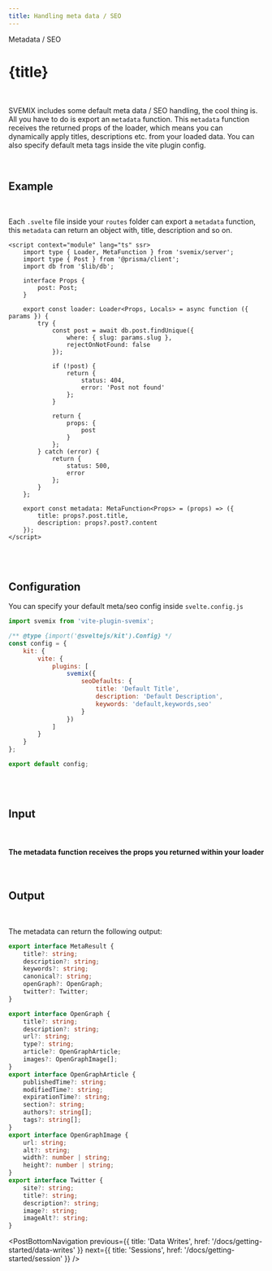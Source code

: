 ```yaml
---
title: Handling meta data / SEO
---
```


<script>
	import PostBottomNavigation from "../../../components/PostBottomNavigation.svelte";
</script>

<p class="mb-4 leading-6 font-semibold text-sky-300">Metadata / SEO</p>

# {title}

<br>

SVEMIX includes some default meta data / SEO handling, the cool thing is. All you have to do is export an `metadata` function. This `metadata` function receives the returned props of the loader, which means you can dynamically apply titles, descriptions etc. from your loaded data. You can also specify default meta tags inside the vite plugin config.

<br>

<h2 id="example">Example</h2>

<br>

Each `.svelte` file inside your `routes` folder can export a `metadata` function, this `metadata` can return an object with, title, description and so on.

```svelte
<script context="module" lang="ts" ssr>
	import type { Loader, MetaFunction } from 'svemix/server';
	import type { Post } from '@prisma/client';
	import db from '$lib/db';

	interface Props {
		post: Post;
	}

	export const loader: Loader<Props, Locals> = async function ({ params }) {
		try {
			const post = await db.post.findUnique({
				where: { slug: params.slug },
				rejectOnNotFound: false
			});

			if (!post) {
				return {
					status: 404,
					error: 'Post not found'
				};
			}

			return {
				props: {
					post
				}
			};
		} catch (error) {
			return {
				status: 500,
				error
			};
		}
	};

	export const metadata: MetaFunction<Props> = (props) => ({
		title: props?.post.title,
		description: props?.post?.content
	});
</script>
```

<br>
<br>

<h2 id="configuration">Configuration</h2>

You can specify your default meta/seo config inside `svelte.config.js`

```js
import svemix from 'vite-plugin-svemix';

/** @type {import('@sveltejs/kit').Config} */
const config = {
	kit: {
		vite: {
			plugins: [
				svemix({
					seoDefaults: {
						title: 'Default Title',
						description: 'Default Description',
						keywords: 'default,keywords,seo'
					}
				})
			]
		}
	}
};

export default config;
```

<br>
<br>

<h2 id="input">Input</h2>

<br>

#### The metadata function receives the props you returned within your loader

<br>

<h2 id="output">Output</h2>

<br>

The metadata can return the following output:

```ts
export interface MetaResult {
	title?: string;
	description?: string;
	keywords?: string;
	canonical?: string;
	openGraph?: OpenGraph;
	twitter?: Twitter;
}

export interface OpenGraph {
	title?: string;
	description?: string;
	url?: string;
	type?: string;
	article?: OpenGraphArticle;
	images?: OpenGraphImage[];
}
export interface OpenGraphArticle {
	publishedTime?: string;
	modifiedTime?: string;
	expirationTime?: string;
	section?: string;
	authors?: string[];
	tags?: string[];
}
export interface OpenGraphImage {
	url: string;
	alt?: string;
	width?: number | string;
	height?: number | string;
}
export interface Twitter {
	site?: string;
	title?: string;
	description?: string;
	image?: string;
	imageAlt?: string;
}
```

<PostBottomNavigation
previous={{ title: 'Data Writes', href: '/docs/getting-started/data-writes' }}
next={{ title: 'Sessions', href: '/docs/getting-started/session'  }}
/>
